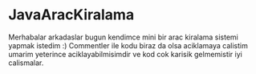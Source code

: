 # JavaAracKiralama
Merhabalar arkadaslar bugun kendimce mini bir arac kiralama sistemi yapmak istedim :)
Commentler ile kodu biraz da olsa aciklamaya calistim umarim yeterince aciklayabilmisimdir ve kod cok karisik gelmemistir iyi calismalar.

